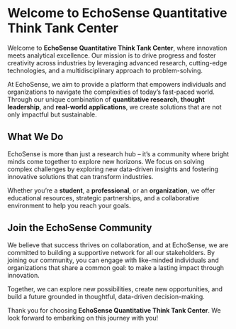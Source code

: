 # Welcome to EchoSense Quantitative Think Tank Center

Welcome to **EchoSense Quantitative Think Tank Center**, where innovation meets analytical excellence. Our mission is to drive progress and foster creativity across industries by leveraging advanced research, cutting-edge technologies, and a multidisciplinary approach to problem-solving.

At EchoSense, we aim to provide a platform that empowers individuals and organizations to navigate the complexities of today’s fast-paced world. Through our unique combination of **quantitative research**, **thought leadership**, and **real-world applications**, we create solutions that are not only impactful but sustainable.

## What We Do

EchoSense is more than just a research hub – it’s a community where bright minds come together to explore new horizons. We focus on solving complex challenges by exploring new data-driven insights and fostering innovative solutions that can transform industries.

Whether you’re a **student**, a **professional**, or an **organization**, we offer educational resources, strategic partnerships, and a collaborative environment to help you reach your goals.

## Join the EchoSense Community

We believe that success thrives on collaboration, and at EchoSense, we are committed to building a supportive network for all our stakeholders. By joining our community, you can engage with like-minded individuals and organizations that share a common goal: to make a lasting impact through innovation.

Together, we can explore new possibilities, create new opportunities, and build a future grounded in thoughtful, data-driven decision-making.

Thank you for choosing **EchoSense Quantitative Think Tank Center**. We look forward to embarking on this journey with you!
